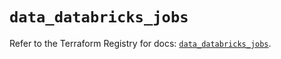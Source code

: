 # `data_databricks_jobs`

Refer to the Terraform Registry for docs: [`data_databricks_jobs`](https://registry.terraform.io/providers/databricks/databricks/1.62.0/docs/data-sources/jobs).
